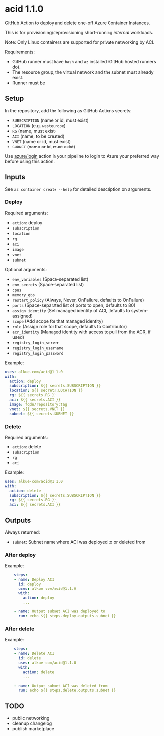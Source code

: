 # acid 1.1.0

GitHub Action to deploy and delete one-off Azure Container Instances.

This is for provisioning/deprovisioning short-running *internal* workloads.

Note: Only Linux containers are supported for private networking by ACI.

Requirements:
- GitHub runner must have `bash` and `az` installed (GitHub hosted runners do).
- The resource group, the virtual network and the subnet must already exist.
- Runner must be

## Setup

In the repository, add the following as GitHub Actions secrets:

- `SUBSCRIPTION` (name or id, must exist)
- `LOCATION` (e.g. `westeurope`)
- `RG` (name, must exist)
- `ACI` (name, to be created)
- `VNET` (name or id, must exist)
- `SUBNET` (name or id, must exist)

Use [azure/login](https://github.com/Azure/login) action in your pipeline
to login to Azure your preferred way before using this action.

## Inputs

See `az container create --help` for detailed description on arguments.

### Deploy

Required arguments:

- `action`: deploy
- `subscription`
- `location`
- `rg`
- `aci`
- `image`
- `vnet`
- `subnet`

Optional arguments:

- `env_variables` (Space-separated list)
- `env_secrets` (Space-separated list)
- `cpus`
- `memory_gbs`
- `restart_policy` (Always, Never, OnFailure, defaults to OnFailure)
- `ports` (Space-separated list of ports to open, defaults to 80)
- `assign_identity` (Set managed identity of ACI, defaults to system-assigned)
- `scope` (Add scope for that managed identity)
- `role` (Assign role for that scope, defaults to Contributor)
- `acr_identity` (Managed identity with access to pull from the ACR, if used)
- `registry_login_server`
- `registry_login_username`
- `registry_login_password`

Example:

```yaml
uses: alkue-com/acid@1.1.0
with:
  action: deploy
  subscription: ${{ secrets.SUBSCRIPTION }}
  location: ${{ secrets.LOCATION }}
  rg: ${{ secrets.RG }}
  aci: ${{ secrets.ACI }}
  image: fqdn/repository:tag
  vnet: ${{ secrets.VNET }}
  subnet: ${{ secrets.SUBNET }}
```

### Delete

Required arguments:

- `action`: delete
- `subscription`
- `rg`
- `aci`

Example:

```yaml
uses: alkue-com/acid@1.1.0
with:
  action: delete
  subscription: ${{ secrets.SUBSCRIPTION }}
  rg: ${{ secrets.RG }}
  aci: ${{ secrets.ACI }}
```

## Outputs

Always returned:

- `subnet`: Subnet name where ACI was deployed to or deleted from

### After deploy

Example:

```yaml
    steps:
    - name: Deploy ACI
      id: deploy
      uses: alkue-com/acid@1.1.0
      with:
        action: deploy
        ...

    - name: Output subnet ACI was deployed to
      run: echo ${{ steps.deploy.outputs.subnet }}
```

### After delete

Example:

```yaml
    steps:
    - name: Delete ACI
      id: delete
      uses: alkue-com/acid@1.1.0
      with:
        action: delete
        ...

    - name: Output subnet ACI was deleted from
      run: echo ${{ steps.delete.outputs.subnet }}
```

## TODO

- public networking
- cleanup changelog
- publish marketplace
